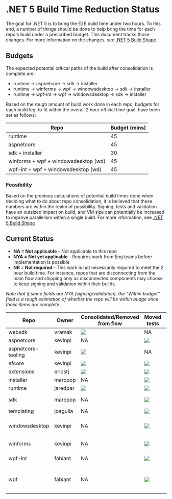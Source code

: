 # .NET 5 Build Time Reduction Status

The goal for .NET 5 is to bring the E2E build time under two hours. To this end, a number of things should be done to help bring
the time for each repo's build under a prescribed budget. This document tracks those changes. For more information on the changes, see
[.NET 5 Build Shape](https://github.com/dotnet/arcade/blob/master/Documentation/Net5Builds.md).

## Budgets

The expected potential critical paths of the build after consolidation is complete are:

- runtime -> aspnetcore -> sdk -> installer
- runtime -> winforms -> wpf -> windowsdesktop -> sdk -> installer
- runtime -> wpf-int -> wpf -> windowsdesktop -> sdk -> installer

Based on the rough amount of build work done in each repo, budgets for each build leg, to fit within the overall 2 hour official time goal, have been set as follows:

| Repo                                 | Budget (mins) |
| ------------------------------------ | ------------- |
| runtime                              | 45            |
| aspnetcore                           | 45            |
| sdk + installer                      | 30            |
| winforms + wpf + windowsdesktop (wd) | 45            |
| wpf-int + wpf + windowsdesktop (wd)  | 45            |

### Feasibility

Based on the previous calculations of potential build times done when deciding what to do about repo consolidation,
it is believed that these numbers are within the realm of possibility. Signing, tests and validation have an outsized impact
on build, and VM size can potentially be increased to improve parallelism within a single build. For more information, see
[.NET 5 Build Shape](https://github.com/dotnet/arcade/blob/master/Documentation/Net5Builds.md)

## Current Status

- **NA = Not applicable** - Not applicable to this repo
- **NYA = Not yet applicable** - Requires work from Eng teams before implementation is possible
- **NR = Not required** - This work is not necessarily required to meet the 2 hour build time. For instance,
  repos that are disconnecting from the main flow and shipping only as disconnected components may choose to keep
  signing and validation within their builds.

*Note that if some fields are NYA (signing/validation), the "Within budget" field is a rough estimation
of whether the repo will be within budge once those items are complete.*


| Repo               | Owner    | Consolidated/Removed from flow | Moved tests | Post-signing | Post-validation | Budget (mins)                   | Within budget |
| ------------------ | -------- | ------------------------------ | ----------- | ------------ | --------------- | ------------------------------- | ------------- |
| websdk             | vramak   | ![][green]                       | NA          | NA           | NA              | NA                              | NA            |
| aspnetcore         | kevinpi  | NA                             | ![][green]    | NYA          | NYA             | 45                              | ![][red]      |
| aspnetcore-tooling | kevinpi  | ![][green]                       | NA          | NA           | NA              | NA                              | NA            |
| efcore             | kevinpi  | ![][green]                     | ![][red]    | NR           | NR              | NA                              | NA            |
| extensions         | ericstj  | ![][green]                       | ![][green]    | NR           | NR              | NA                              | NA            |
| installer          | marcpop    | NA                             | ![][green]    | NYA          | NYA             | 30 (w/sdk)                      | ![][red]      |
| runtime            | jaredpar | ![][green]                     | ![][green]  | NYA          | NYA             | 45                              | ![][red]      |
| sdk                | marcpop    | NA                             | ![][green]  | NYA          | NYA             | 30 (w/installer)                | ![][red]      |
| templating         | joaguila | NA                             | ![][red]    | NYA          | NYA             | NA                              | NA            |
| windowsdesktop     | kevinpi | NA                             | ![][red]    | NYA          | NYA             | 45 (w/winforms + wpf)           | ![][red]      |
| winforms           | kevinpi | NA                             | ![][red]    | NYA          | NYA             | 45 (w/wpf + wd)                 | ![][red]      |
| wpf-int            | fabiant | NA                             | ![][red]    | NYA          | NYA             | 45 (w/wpf + wd)                 | ![][red]      |
| wpf                | fabiant | NA                             | ![][red]    | NYA          | NYA             | 45 (w/winforms or wpf-int + wd) | ![][red]      |

[red]: https://individual.icons-land.com/IconsPreview/Sport/PNG/16x16/Ball_Red.png
[green]: https://individual.icons-land.com/IconsPreview/Sport/PNG/16x16/Ball_Green.png
[yello]: https://individual.icons-land.com/IconsPreview/Sport/PNG/16x16/Ball_Yellow.png
